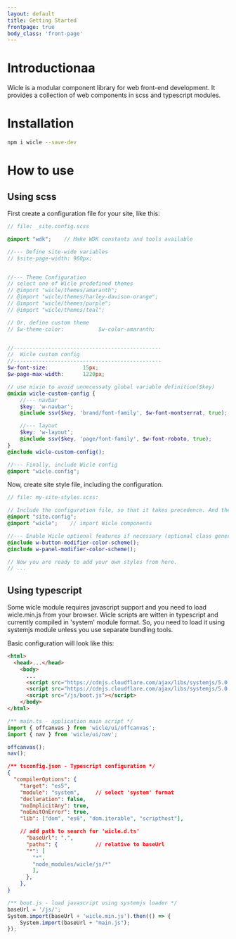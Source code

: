 ```yaml
---
layout: default
title: Getting Started
frontpage: true
body_class: 'front-page'
---
```


# Introductionaa
Wicle is a modular component library for web front-end development. It provides a collection of web components in scss and typescript modules.

# Installation
```sh
npm i wicle --save-dev
```

# How to use

## Using scss
First create a configuration file for your site, like this:

```scss
// file: _site.config.scss

@import "wdk";    // Make WDK constants and tools available

//--- Define site-wide variables
// $site-page-width: 960px;


//--- Theme Configuration
// select one of Wicle predefined themes
// @import "wicle/themes/amaranth";
// @import "wicle/themes/harley-davison-orange";
// @import "wicle/themes/purple";
// @import "wicle/themes/teal";

// Or, define custom theme
// $w-theme-color:           $w-color-amaranth;


//-----------------------------------------------
//  Wicle custom config
//-----------------------------------------------
$w-font-size:           15px;
$w-page-max-width:      1220px;

// use mixin to avoid unnecessaty global variable definition($key)
@mixin wicle-custom-config {
    //--- navbar
    $key: 'w-navbar';
    @include ssv($key, 'brand/font-family', $w-font-montserrat, true);

    //--- layout
    $key: 'w-layout';
    @include ssv($key, 'page/font-family', $w-font-roboto, true);
}
@include wicle-custom-config();

//--- Finally, include Wicle config
@import "wicle.config";
```

Now, create site style file, including the configuration.

```scss
// file: my-site-styles.scss:

// Include the configuration file, so that it takes precedence. And then, include Wicle.
@import "site.config";
@import "wicle";    // import Wicle components

//--- Enable Wicle optional features if necessary (optional class generation)
@include w-button-modifier-color-scheme();
@include w-panel-modifier-color-scheme();

// Now you are ready to add your own styles from here.
// ...

```

## Using typescript
Some wicle module requires javascript support and you need to load wicle.min.js from your browser.
Wicle scripts are witten in typescript and currently compiled in 'system' module format.
So, you need to load it using systemjs module unless you use separate bundling tools.

Basic configuration will look like this:
```html
<html>
  <head>...</head>
    <body>
      ...
      <script src="https://cdnjs.cloudflare.com/ajax/libs/systemjs/5.0.0/system.min.js" integrity="sha256-uXkS+U7CJO4fEqwnS4RCDBZMl49PgoKj/+CuV+ZT9TU=" crossorigin="anonymous"></script>
      <script src="https://cdnjs.cloudflare.com/ajax/libs/systemjs/5.0.0/extras/named-register.min.js" integrity="sha256-Vuh3TczExPMAVhPsR3+vaqgN90hBtLgOUSU8m4gL0GQ=" crossorigin="anonymous"></script>
      <script src="/js/boot.js"></script>
    </body>
</html>
```

```js
/** main.ts - application main script */
import { offcanvas } from 'wicle/ui/offcanvas';
import { nav } from 'wicle/ui/nav';

offcanvas();
nav();
```

```json
/** tsconfig.json - Typescript configuration */
{
  "compilerOptions": {
    "target": "es5",
    "module": "system",     // select 'system' format
    "declaration": false,
    "noImplicitAny": true,
    "noEmitOnError": true,
    "lib": ["dom", "es6", "dom.iterable", "scripthost"],

    // add path to search for 'wicle.d.ts'
      "baseUrl": ".",
      "paths": {            // relative to baseUrl
      "*": [
        "*",
        "node_modules/wicle/js/*"
        ],
      },
    },
}
```

```js
/** boot.js - load javascript using systemjs loader */
baseUrl = '/js/';
System.import(baseUrl + 'wicle.min.js').then(() => {
    System.import(baseUrl + "main.js");
});
```
